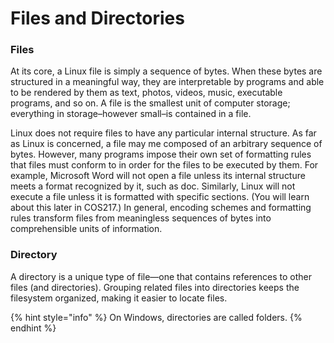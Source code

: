 # Files and Directories

### Files

At its core, a Linux file is simply a sequence of bytes. When these bytes are structured in a meaningful way, they are interpretable by programs and able to be rendered by them as text, photos, videos, music, executable programs, and so on. A file is the smallest unit of computer storage; everything in storage–however small–is contained in a file.&#x20;

Linux does not require files to have any particular internal structure. As far as Linux is concerned, a file may me composed of an arbitrary sequence of bytes. However, many programs impose their own set of formatting rules that files must conform to in order for the files to be executed by them. For example, Microsoft Word will not open a file unless its internal structure meets a format recognized by it, such as doc. Similarly, Linux will not execute a file unless it is formatted with specific sections. (You will learn about this later in COS217.) In general, encoding schemes and formatting rules transform files from meaningless sequences of bytes into comprehensible units of information. &#x20;

### Directory

A directory is a unique type of file—one that contains references to other files (and directories). Grouping related files into directories keeps the filesystem organized, making it easier to locate files.&#x20;

{% hint style="info" %}
On Windows, directories are called folders.
{% endhint %}
